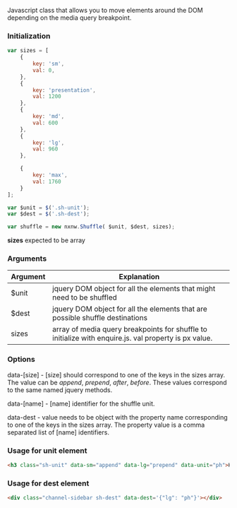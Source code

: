 Javascript class that allows you to move elements around the DOM depending on the media query breakpoint.


### Initialization
```javascript
var sizes = [
	{
		key: 'sm',
		val: 0,
	},
	{
		key: 'presentation',
		val: 1200
	},
	{
		key: 'md',
		val: 600
	},
	{
		key: 'lg',
		val: 960
	},

	{
		key: 'max',
		val: 1760
	}
];

var $unit = $('.sh-unit');
var $dest = $('.sh-dest');

var shuffle = new nxnw.Shuffle( $unit, $dest, sizes);
```

**sizes** expected to be array

### Arguments
Argument | Explanation
----------- | -----------
$unit       | jquery DOM object for all the elements that might need to be shuffled
$dest       | jquery DOM object for all the elements that are possible shuffle destinations
sizes       | array of media query breakpoints for shuffle to initialize with enquire.js. val property is px value.

### Options
data-[size] - [size] should correspond to one of the keys in the sizes array. The value can be *append*, *prepend*, *after*, *before*. These values correspond to the same named jquery methods.

data-[name] - [name] identifier for the shuffle unit.

data-dest - value needs to be object with the property name corresponding to one of the keys in the sizes array. The property value is a comma separated list of [name] identifiers.

### Usage for unit element
```html
<h3 class="sh-unit" data-sm="append" data-lg="prepend" data-unit="ph">Heading</h3>
```

### Usage for dest element
```html
<div class="channel-sidebar sh-dest" data-dest='{"lg": "ph"}'></div>
```
